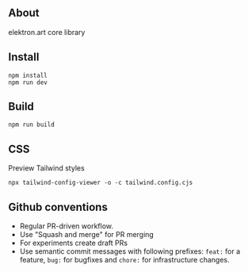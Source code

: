 ## About

elektron.art core library

## Install

```
npm install
npm run dev
```

## Build

```
npm run build
```

## CSS

Preview Tailwind styles

```
npx tailwind-config-viewer -o -c tailwind.config.cjs
```

## Github conventions

- Regular PR-driven workflow.
- Use "Squash and merge" for PR merging
- For experiments create draft PRs
- Use semantic commit messages with following prefixes: `feat:` for a feature, `bug:` for bugfixes and `chore:` for infrastructure changes.
